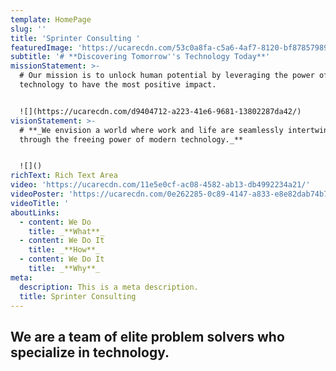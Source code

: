 ```yaml
---
template: HomePage
slug: ''
title: 'Sprinter Consulting '
featuredImage: 'https://ucarecdn.com/53c0a8fa-c5a6-4af7-8120-bf87857989eb/'
subtitle: '# **Discovering Tomorrow''s Technology Today**'
missionStatement: >-
  # Our mission is to unlock human potential by leveraging the power of
  technology to have the most positive impact.


  ![](https://ucarecdn.com/d9404712-a223-41e6-9681-13802287da42/)
visionStatement: >-
  # **_We envision a world where work and life are seamlessly intertwined
  through the freeing power of modern technology._**


  ![]()
richText: Rich Text Area
video: 'https://ucarecdn.com/11e5e0cf-ac08-4582-ab13-db4992234a21/'
videoPoster: 'https://ucarecdn.com/0e262285-0c89-4147-a833-e8e82dab74b7/'
videoTitle: '                                                                                                                                                                                                      '
aboutLinks:
  - content: We Do
    title: _**What**_
  - content: We Do It
    title: _**How**_
  - content: We Do It
    title: _**Why**_
meta:
  description: This is a meta description.
  title: Sprinter Consulting
---
```

## We are a team of elite problem solvers who specialize in technology.
